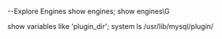 --Explore Engines
show engines;
show engines\G 

show variables like 'plugin_dir';
system ls /usr/lib/mysql/plugin/